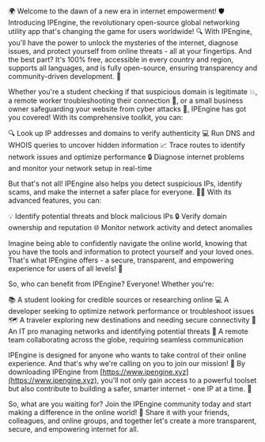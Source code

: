 🌍 Welcome to the dawn of a new era in internet empowerment! 🛡️ Introducing IPEngine, the revolutionary open-source global networking utility app that's changing the game for users worldwide! 🔍 With IPEngine, you'll have the power to unlock the mysteries of the internet, diagnose issues, and protect yourself from online threats - all at your fingertips. And the best part? It's 100% free, accessible in every country and region, supports all languages, and is fully open-source, ensuring transparency and community-driven development. 📡

Whether you're a student checking if that suspicious domain is legitimate 💥, a remote worker troubleshooting their connection 🔧, or a small business owner safeguarding your website from cyber attacks 🚫, IPEngine has got you covered! With its comprehensive toolkit, you can:

🔍 Look up IP addresses and domains to verify authenticity
💻 Run DNS and WHOIS queries to uncover hidden information
📈 Trace routes to identify network issues and optimize performance
🔒 Diagnose internet problems and monitor your network setup in real-time

But that's not all! IPEngine also helps you detect suspicious IPs, identify scams, and make the internet a safer place for everyone. 🕵️‍♀️ With its advanced features, you can:

💡 Identify potential threats and block malicious IPs
🔒 Verify domain ownership and reputation
🌐 Monitor network activity and detect anomalies

Imagine being able to confidently navigate the online world, knowing that you have the tools and information to protect yourself and your loved ones. That's what IPEngine offers - a secure, transparent, and empowering experience for users of all levels! 🚀

So, who can benefit from IPEngine? Everyone! Whether you're:

📚 A student looking for credible sources or researching online
💻 A developer seeking to optimize network performance or troubleshoot issues
🗺️ A traveler exploring new destinations and needing secure connectivity
🏢 An IT pro managing networks and identifying potential threats
👥 A remote team collaborating across the globe, requiring seamless communication

IPEngine is designed for anyone who wants to take control of their online experience. And that's why we're calling on you to join our mission! 🌟 By downloading IPEngine from [https://www.ipengine.xyz](https://www.ipengine.xyz), you'll not only gain access to a powerful toolset but also contribute to building a safer, smarter internet - one IP at a time. 💪

So, what are you waiting for? Join the IPEngine community today and start making a difference in the online world! 🚀 Share it with your friends, colleagues, and online groups, and together let's create a more transparent, secure, and empowering internet for all.